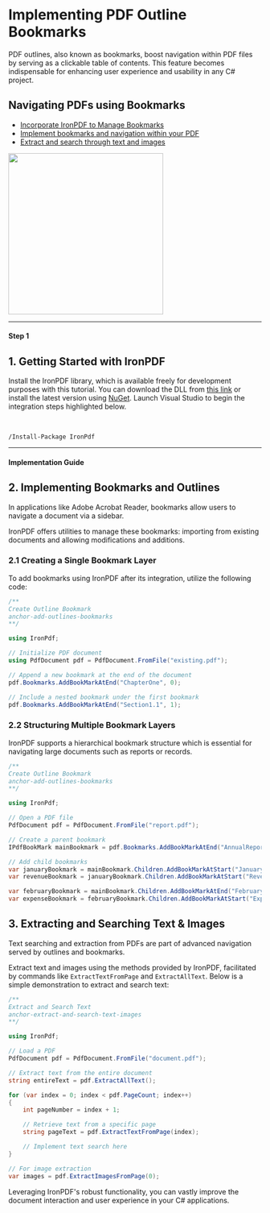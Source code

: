 # Implementing PDF Outline Bookmarks

PDF outlines, also known as bookmarks, boost navigation within PDF files by serving as a clickable table of contents. This feature becomes indispensable for enhancing user experience and usability in any C# project.

<div class="learn-how-section">
  <div class="row">
    <div class="col-sm-6">
      <h2>Navigating PDFs using Bookmarks</h2>
      <ul class="list-unstyled">
        <li><a href="#anchor-1-use-ironpdf-for-c-num">Incorporate IronPDF to Manage Bookmarks</a></li>
        <li><a href="#anchor-2-add-outlines-bookmarks">Implement bookmarks and navigation within your PDF</a></li>
        <li><a href="#anchor-3-extract-and-search-text-images">Extract and search through text and images</a></li>
    </div>
    <div class="col-sm-6">
      <div class="download-card">
        <a href="https://ironpdf.com/csharp-pdf.pdf" target="_blank">
          <img style="box-shadow: none; width: 308px; height: 320px;" src="https://ironpdf.com/img/faq/pdf-in-csharp-no-button.svg" class="img-responsive learn-how-to-img">
        </a>
      </div>
    </div>
  </div>
</div>

<hr class="separator">

<h4 class="tutorial-segment-title">Step 1</h4>

## 1. Getting Started with IronPDF

Install the IronPDF library, which is available freely for development purposes with this tutorial. You can download the DLL from [this link](https://ironpdf.com/packages/IronPdf.Package.For.PDF.Bookmarks.Outline.zip) or install the latest version using [NuGet](https://www.nuget.org/packages/IronPdf). Launch Visual Studio to begin the integration steps highlighted below.

<br>

```shell
/Install-Package IronPdf
```

<hr class="separator">
<h4 class="tutorial-segment-title">Implementation Guide</h4>

## 2. Implementing Bookmarks and Outlines

In applications like Adobe Acrobat Reader, bookmarks allow users to navigate a document via a sidebar.

IronPDF offers utilities to manage these bookmarks: importing from existing documents and allowing modifications and additions.

### 2.1 Creating a Single Bookmark Layer

To add bookmarks using IronPDF after its integration, utilize the following code:
```cs
/**
Create Outline Bookmark
anchor-add-outlines-bookmarks
**/

using IronPdf;

// Initialize PDF document
using PdfDocument pdf = PdfDocument.FromFile("existing.pdf");

// Append a new bookmark at the end of the document
pdf.Bookmarks.AddBookMarkAtEnd("ChapterOne", 0);

// Include a nested bookmark under the first bookmark
pdf.Bookmarks.AddBookMarkAtEnd("Section1.1", 1);
```

### 2.2 Structuring Multiple Bookmark Layers

IronPDF supports a hierarchical bookmark structure which is essential for navigating large documents such as reports or records.
```cs
/**
Create Outline Bookmark
anchor-add-outlines-bookmarks
**/

using IronPdf;

// Open a PDF file
PdfDocument pdf = PdfDocument.FromFile("report.pdf");

// Create a parent bookmark
IPdfBookMark mainBookmark = pdf.Bookmarks.AddBookMarkAtEnd("AnnualReport", 0);

// Add child bookmarks
var januaryBookmark = mainBookmark.Children.AddBookMarkAtStart("January", 1);
var revenueBookmark = januaryBookmark.Children.AddBookMarkAtStart("Revenue", 2);

var februaryBookmark = mainBookmark.Children.AddBookMarkAtEnd("February", 3);
var expenseBookmark = februaryBookmark.Children.AddBookMarkAtStart("Expenses", 4);
```

## 3. Extracting and Searching Text & Images

Text searching and extraction from PDFs are part of advanced navigation served by outlines and bookmarks.

Extract text and images using the methods provided by IronPDF, facilitated by commands like `ExtractTextFromPage` and `ExtractAllText`. Below is a simple demonstration to extract and search text:

```cs
/**
Extract and Search Text
anchor-extract-and-search-text-images
**/

using IronPdf;

// Load a PDF
PdfDocument pdf = PdfDocument.FromFile("document.pdf");

// Extract text from the entire document
string entireText = pdf.ExtractAllText();

for (var index = 0; index < pdf.PageCount; index++)
{
    int pageNumber = index + 1;

    // Retrieve text from a specific page
    string pageText = pdf.ExtractTextFromPage(index);

    // Implement text search here
}

// For image extraction
var images = pdf.ExtractImagesFromPage(0);
```

Leveraging IronPDF's robust functionality, you can vastly improve the document interaction and user experience in your C# applications.